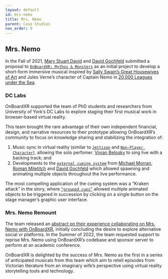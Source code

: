 ```yaml
---
layout: default
id: mrs-nemo
title: Mrs. Nemo
parent: Case Studies
nav_order: 9
---
```


## Mrs. Nemo

In the Fall of 2021, [Mary Stuart David]() and [David Gochfeld]() submitted a proposal to [`OnBoardXR: Mythos & Monsters`](/obxr3-mythos-monsters) as an initial project to develop a short-form immersive musical inspired by [Sally Swain’s Great Housewives of Art](https://www.amazon.co.uk/Great-Housewives-Art-Sally-Swain/dp/0586205306) and Jules Verne’s character of Captain Nemo in [20,000 Leagues under the Sea](https://en.wikipedia.org/wiki/Twenty_Thousand_Leagues_Under_the_Seas).

### DC Labs
OnBoardXR supported the team of PhD students and researchers from University of York’s DC Labs to explore staging their first musical work in browser-based virtual reality.

This team brought the rare advantage of their own independent financial, design, and narrative resources to their prototype allowing OnBoardXR’s community to focus on knowledge sharing and stabilizing the integration of:
1. Music sync in virtual reality (similar to [`Jettison`]() and [`Non-Player Character`]()), allowing the solo perfomer. [Vivian Belosky]() to sing live with a backing track; and 
2. Developments to the [`external cueing system`]() from [Michael Morran](), [Roman Miletitch]() and [David Gochfeld]() which allowed spawning and animating multiple objects throughout the live performance. 

The most compelling application of the cueing system was a “Kraken attack” in the story, where [`“grouped cues”`]() allowed multiple animated objects to be triggered in succession by clicking on a single button on the stage manager’s graphic user interface.

### Mrs. Nemo Remount
The team released an [abstract on their experience collaborating on Mrs. Nemo with OnBoardXR](https://thewritingplatform.com/2022/05/the-making-of-an-immersical/), initially concluding the desire to explore alternative social vr platforms. In the Summer of 2022, the team requested support to reprise Mrs. Nemo using OnBoardXR’s codebase and sponsor server to perform at an academic conference. 

OnBoardXR is delighted by the success of Mrs. Nemo as the first in a series of anticipated musicals from this team which aim to retell episodes from Victorian literature from an imaginary wife’s perspective using virtual reality storytelling tools and technology.
